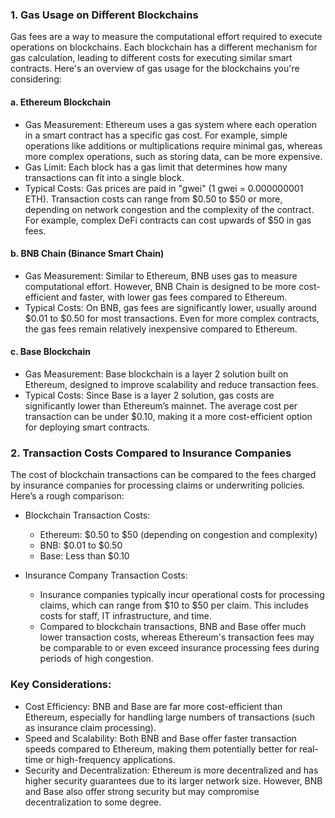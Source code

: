 ### 1. Gas Usage on Different Blockchains
Gas fees are a way to measure the computational effort required to execute operations on blockchains. Each blockchain has a different mechanism for gas calculation, leading to different costs for executing similar smart contracts. Here's an overview of gas usage for the blockchains you're considering:

#### a. Ethereum Blockchain
   - Gas Measurement: Ethereum uses a gas system where each operation in a smart contract has a specific gas cost. For example, simple operations like additions or multiplications require minimal gas, whereas more complex operations, such as storing data, can be more expensive.
   - Gas Limit: Each block has a gas limit that determines how many transactions can fit into a single block.
   - Typical Costs: Gas prices are paid in "gwei" (1 gwei = 0.000000001 ETH). Transaction costs can range from $0.50 to $50 or more, depending on network congestion and the complexity of the contract. For example, complex DeFi contracts can cost upwards of $50 in gas fees.

#### b. BNB Chain (Binance Smart Chain)
   - Gas Measurement: Similar to Ethereum, BNB uses gas to measure computational effort. However, BNB Chain is designed to be more cost-efficient and faster, with lower gas fees compared to Ethereum.
   - Typical Costs: On BNB, gas fees are significantly lower, usually around $0.01 to $0.50 for most transactions. Even for more complex contracts, the gas fees remain relatively inexpensive compared to Ethereum.

#### c. Base Blockchain
   - Gas Measurement: Base blockchain is a layer 2 solution built on Ethereum, designed to improve scalability and reduce transaction fees.
   - Typical Costs: Since Base is a layer 2 solution, gas costs are significantly lower than Ethereum’s mainnet. The average cost per transaction can be under $0.10, making it a more cost-efficient option for deploying smart contracts.

### 2. Transaction Costs Compared to Insurance Companies
The cost of blockchain transactions can be compared to the fees charged by insurance companies for processing claims or underwriting policies. Here’s a rough comparison:

- Blockchain Transaction Costs:
  - Ethereum: $0.50 to $50 (depending on congestion and complexity)
  - BNB: $0.01 to $0.50
  - Base: Less than $0.10

- Insurance Company Transaction Costs:
  - Insurance companies typically incur operational costs for processing claims, which can range from $10 to $50 per claim. This includes costs for staff, IT infrastructure, and time.
  - Compared to blockchain transactions, BNB and Base offer much lower transaction costs, whereas Ethereum's transaction fees may be comparable to or even exceed insurance processing fees during periods of high congestion.

### Key Considerations:
- Cost Efficiency: BNB and Base are far more cost-efficient than Ethereum, especially for handling large numbers of transactions (such as insurance claim processing).
- Speed and Scalability: Both BNB and Base offer faster transaction speeds compared to Ethereum, making them potentially better for real-time or high-frequency applications.
- Security and Decentralization: Ethereum is more decentralized and has higher security guarantees due to its larger network size. However, BNB and Base also offer strong security but may compromise decentralization to some degree.